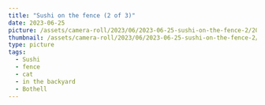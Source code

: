 ```yaml
---
title: "Sushi on the fence (2 of 3)"
date: 2023-06-25
picture: /assets/camera-roll/2023/06/2023-06-25-sushi-on-the-fence-2/20230625_223110352_iOS.jpg
thumbnail: /assets/camera-roll/2023/06/2023-06-25-sushi-on-the-fence-2/20230625_223110352_iOS-thumbnail.jpg
type: picture
tags:
  - Sushi
  - fence
  - cat
  - in the backyard
  - Bothell
---
```


